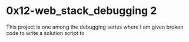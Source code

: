 # 0x12-web_stack_debugging 2

This project is one among the debugging series where I am given broken code to write a solution script to
